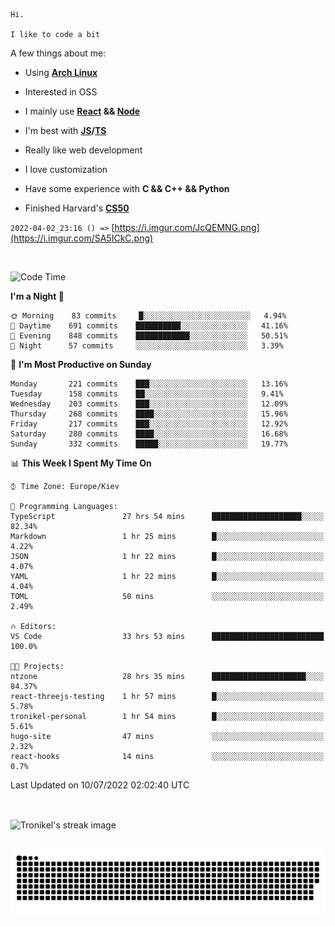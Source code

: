 ```
Hi.

I like to code a bit
```

A few things about me:

-   Using **[Arch Linux](https://archlinux.org/)**

-   Interested in OSS

-   I mainly use **[React](https://reactjs.org/) && [Node](https://nodejs.org/en/)**

-   I'm best with **[JS](https://www.javascript.com/)/[TS](https://www.typescriptlang.org/)**

-   Really like web development

-   I love customization

-   Have some experience with **C && C++ && Python**

-   Finished Harvard's **[CS50](https://cs50.harvard.edu)**

`2022-04-02_23:16 () =>` [https://i.imgur.com/JcQEMNG.png](https://i.imgur.com/SA5ICkC.png)

<br>

<!--START_SECTION:waka-->
![Code Time](http://img.shields.io/badge/Code%20Time-0%20secs-blue)

**I'm a Night 🦉** 

```text
🌞 Morning    83 commits     █░░░░░░░░░░░░░░░░░░░░░░░░   4.94% 
🌆 Daytime    691 commits    ██████████░░░░░░░░░░░░░░░   41.16% 
🌃 Evening    848 commits    ████████████░░░░░░░░░░░░░   50.51% 
🌙 Night      57 commits     ░░░░░░░░░░░░░░░░░░░░░░░░░   3.39%

```
📅 **I'm Most Productive on Sunday** 

```text
Monday       221 commits    ███░░░░░░░░░░░░░░░░░░░░░░   13.16% 
Tuesday      158 commits    ██░░░░░░░░░░░░░░░░░░░░░░░   9.41% 
Wednesday    203 commits    ███░░░░░░░░░░░░░░░░░░░░░░   12.09% 
Thursday     268 commits    ████░░░░░░░░░░░░░░░░░░░░░   15.96% 
Friday       217 commits    ███░░░░░░░░░░░░░░░░░░░░░░   12.92% 
Saturday     280 commits    ████░░░░░░░░░░░░░░░░░░░░░   16.68% 
Sunday       332 commits    █████░░░░░░░░░░░░░░░░░░░░   19.77%

```


📊 **This Week I Spent My Time On** 

```text
⌚︎ Time Zone: Europe/Kiev

💬 Programming Languages: 
TypeScript               27 hrs 54 mins      ████████████████████░░░░░   82.34% 
Markdown                 1 hr 25 mins        █░░░░░░░░░░░░░░░░░░░░░░░░   4.22% 
JSON                     1 hr 22 mins        █░░░░░░░░░░░░░░░░░░░░░░░░   4.07% 
YAML                     1 hr 22 mins        █░░░░░░░░░░░░░░░░░░░░░░░░   4.04% 
TOML                     50 mins             ░░░░░░░░░░░░░░░░░░░░░░░░░   2.49%

🔥 Editors: 
VS Code                  33 hrs 53 mins      █████████████████████████   100.0%

🐱‍💻 Projects: 
ntzone                   28 hrs 35 mins      █████████████████████░░░░   84.37% 
react-threejs-testing    1 hr 57 mins        █░░░░░░░░░░░░░░░░░░░░░░░░   5.78% 
tronikel-personal        1 hr 54 mins        █░░░░░░░░░░░░░░░░░░░░░░░░   5.61% 
hugo-site                47 mins             ░░░░░░░░░░░░░░░░░░░░░░░░░   2.32% 
react-hooks              14 mins             ░░░░░░░░░░░░░░░░░░░░░░░░░   0.7%

```


 Last Updated on 10/07/2022 02:02:40 UTC
<!--END_SECTION:waka-->

<br>

<p><img align="center" src="https://github-readme-streak-stats.herokuapp.com/?user=Tronikelis&theme=dark" alt="Tronikel's streak image" /></p>

<br>

<img title="" src="https://raw.githubusercontent.com/Tronikelis/Tronikelis/output/github-contribution-grid-snake.svg" alt="very cool snake thingey" data-align="left">
